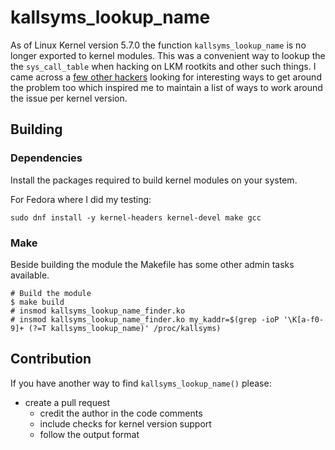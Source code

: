 # kallsyms_lookup_name
As of Linux Kernel version 5.7.0 the function `kallsyms_lookup_name` is no longer exported to kernel modules. This was a convenient way to lookup the the `sys_call_table` when hacking on LKM rootkits and other such things. I came across a [few other hackers](https://github.com/xcellerator/linux_kernel_hacking/issues/3) looking for interesting ways to get around the problem too which inspired me to maintain a list of ways to work around the issue per kernel version.

## Building

### Dependencies
Install the packages required to build kernel modules on your system.

For Fedora where I did my testing:
```
sudo dnf install -y kernel-headers kernel-devel make gcc
```

### Make
Beside building the module the Makefile has some other admin tasks available.

```
# Build the module
$ make build
# insmod kallsyms_lookup_name_finder.ko
# insmod kallsyms_lookup_name_finder.ko my_kaddr=$(grep -ioP '\K[a-f0-9]+ (?=T kallsyms_lookup_name)' /proc/kallsyms)
```

## Contribution
If you have another way to find `kallsyms_lookup_name()` please:
- create a pull request
	- credit the author in the code comments
	- include checks for kernel version support
	- follow the output format
